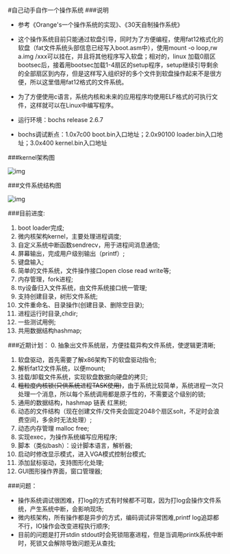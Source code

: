 #自己动手自作一个操作系统
###说明
* 参考《Orange's一个操作系统的实现》、《30天自制操作系统》

* 这个操作系统目前只能通过软盘引导，同时为了方便编程，使用fat12格式化的软盘（fat文件系统头部信息已经写入boot.asm中），使用mount -o loop,rw a.img /xxx可以挂在，并且将其他程序写入软盘；相对的，linux 加载0扇区bootsec后，接着用bootsec加载1-4扇区的setup程序，setup继续引导剩余的全部扇区到内存，但是这样写入组织好的多个文件到软盘操作起来不是很方便，所以这里借用fat12格式的文件系统。

* 为了方便使用c语言，系统内核和未来的应用程序均使用ELF格式的可执行文件，这样就可以在Linux中编写程序。

* 运行环境：bochs release 2.6.7
* bochs调试断点：1.0x7c00 boot.bin入口地址；2.0x90100 loader.bin入口地址；3.0x400 kernel.bin入口地址

###kernel架构图

![img](http://aducode.github.io/images/2015-09-02/kernel.png)

###文件系统结构图

![img](http://aducode.github.io/images/2015-09-02/fs.png)

###目前进度:

1. boot loader完成;
2. 微内核架构kernel，主要处理进程调度;
3. 自定义系统中断函数sendrecv，用于进程间消息通信;
4. 屏幕输出，完成用户级别输出（printf）;
5. 键盘输入;
6. 简单的文件系统，文件操作接口open close read write等;
7. 内存管理，fork进程;
8. tty设备归入文件系统，由文件系统接口统一管理;
9. 支持创建目录，树形文件系统;
10. 文件重命名、目录操作(创建目录、删除空目录);
11. 进程运行时目录,chdir;
12. 一些测试用例;
13. 共用数据结构hashmap;

###近期计划：
0. 抽象出文件系统层，方便挂载异构文件系统，使逻辑更清晰;
1. 软盘驱动，首先需要了解x86架构下的软盘驱动指令;
2. 解析fat12文件系统，以便mount;
3. 挂载/卸载文件系统，实现软盘数据向硬盘的拷贝;
4. ~~粗粒度内核锁(只供系统进程TASK使用)~~，由于系统比较简单，系统进程一次只处理一个消息，所以每个系统调用都是原子性的，不需要这个级别的锁;
5. 通用的数据结构，hashmap 链表 红黑树;
6. 动态的文件结构（现在创建文件/文件夹会固定2048个扇区solt，不足时会浪费空间，多余时无法处理）;
7. 动态内存管理 malloc free;
8. 实现exec，为操作系统编写应用程序;
9. 脚本（类似bash）：设计脚本语言，解析器;
10. 启动时修改显示模式，进入VGA模式控制台模式;
11. 添加鼠标驱动，支持图形化处理;
12. GUI图形操作界面，窗口管理器;

###问题：

* 操作系统调试很困难，打log的方式有时候都不可取，因为打log会操作文件系统，产生系统中断，会影响现场;
* 微内核架构，所有操作都是异步的方式，编码调试非常困难,printf log追踪都不行，IO操作会改变进程执行顺序;
* 目前的问题是打开stdin stdout时会死锁阻塞进程，但是当调用printk系统中断时，死锁又会解除导致问题无从查找;
